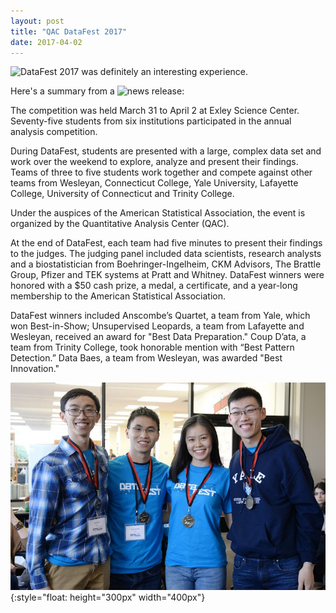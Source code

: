 ```yaml
---
layout: post
title: "QAC DataFest 2017"
date: 2017-04-02
---
```


![DataFest 2017](http://datafest.blogs.wesleyan.edu/) was definitely an interesting experience.

Here's a summary from a ![news release:](http://newsletter.blogs.wesleyan.edu/2017/04/10/wesleyan-team-honored-for-best-innovation-at-2017-datafest/?gaclick=featured) 

The competition was held March 31 to April 2 at Exley Science Center. Seventy-five students from six institutions participated in the annual analysis competition.

During DataFest, students are presented with a large, complex data set and work over the weekend to explore, analyze and present their findings. Teams of three to five students work together and compete against other teams from Wesleyan, Connecticut College, Yale University, Lafayette College, University of Connecticut and Trinity College.

Under the auspices of the American Statistical Association, the event is organized by the Quantitative Analysis Center (QAC).

At the end of DataFest, each team had five minutes to present their findings to the judges. The judging panel included data scientists, research analysts and a biostatistician from Boehringer-Ingelheim, CKM Advisors, The Brattle Group, Pfizer and TEK systems at Pratt and Whitney. DataFest winners were honored with a $50 cash prize, a medal, a certificate, and a year-long membership to the American Statistical Association.

DataFest winners included Anscombe’s Quartet, a team from Yale, which won Best-in-Show; Unsupervised Leopards, a team from Lafayette and Wesleyan, received an award for "Best Data Preparation." Coup D’ata, a team from Trinity College, took honorable mention with “Best Pattern Detection.” Data Baes, a team from Wesleyan, was awarded "Best Innovation."

![Anscombe](/img/Anscombe.jpg){:style="float: height="300px" width="400px"}


